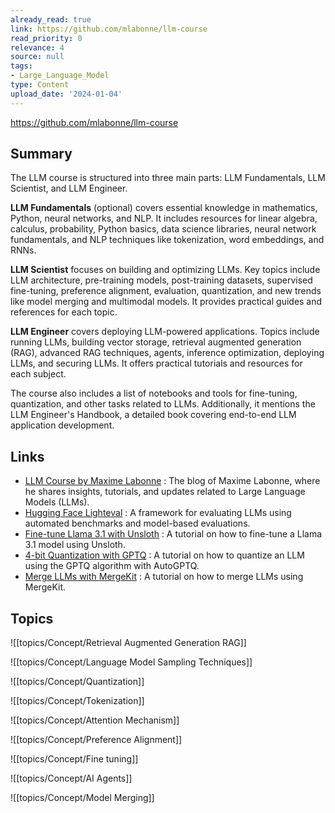 ```yaml
---
already_read: true
link: https://github.com/mlabonne/llm-course
read_priority: 0
relevance: 4
source: null
tags:
- Large_Language_Model
type: Content
upload_date: '2024-01-04'
---
```


https://github.com/mlabonne/llm-course
## Summary

The LLM course is structured into three main parts: LLM Fundamentals, LLM Scientist, and LLM Engineer.

**LLM Fundamentals** (optional) covers essential knowledge in mathematics, Python, neural networks, and NLP. It includes resources for linear algebra, calculus, probability, Python basics, data science libraries, neural network fundamentals, and NLP techniques like tokenization, word embeddings, and RNNs.

**LLM Scientist** focuses on building and optimizing LLMs. Key topics include LLM architecture, pre-training models, post-training datasets, supervised fine-tuning, preference alignment, evaluation, quantization, and new trends like model merging and multimodal models. It provides practical guides and references for each topic.

**LLM Engineer** covers deploying LLM-powered applications. Topics include running LLMs, building vector storage, retrieval augmented generation (RAG), advanced RAG techniques, agents, inference optimization, deploying LLMs, and securing LLMs. It offers practical tutorials and resources for each subject.

The course also includes a list of notebooks and tools for fine-tuning, quantization, and other tasks related to LLMs. Additionally, it mentions the LLM Engineer's Handbook, a detailed book covering end-to-end LLM application development.
## Links

- [LLM Course by Maxime Labonne](https://mlabonne.github.io/blog/) : The blog of Maxime Labonne, where he shares insights, tutorials, and updates related to Large Language Models (LLMs).
- [Hugging Face Lighteval](https://github.com/huggingface/lighteval) : A framework for evaluating LLMs using automated benchmarks and model-based evaluations.
- [Fine-tune Llama 3.1 with Unsloth](https://mlabonne.github.io/blog/posts/2024-07-29_Finetune_Llama31.html) : A tutorial on how to fine-tune a Llama 3.1 model using Unsloth.
- [4-bit Quantization with GPTQ](https://mlabonne.github.io/blog/4bit_quantization/) : A tutorial on how to quantize an LLM using the GPTQ algorithm with AutoGPTQ.
- [Merge LLMs with MergeKit](https://mlabonne.github.io/blog/posts/2024-01-08_Merge_LLMs_with_mergekit.html) : A tutorial on how to merge LLMs using MergeKit.

## Topics

![[topics/Concept/Retrieval Augmented Generation RAG]]

![[topics/Concept/Language Model Sampling Techniques]]

![[topics/Concept/Quantization]]

![[topics/Concept/Tokenization]]

![[topics/Concept/Attention Mechanism]]

![[topics/Concept/Preference Alignment]]

![[topics/Concept/Fine tuning]]

![[topics/Concept/AI Agents]]

![[topics/Concept/Model Merging]]